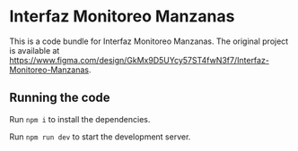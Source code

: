 
  # Interfaz Monitoreo Manzanas

  This is a code bundle for Interfaz Monitoreo Manzanas. The original project is available at https://www.figma.com/design/GkMx9D5UYcy57ST4fwN3f7/Interfaz-Monitoreo-Manzanas.

  ## Running the code

  Run `npm i` to install the dependencies.

  Run `npm run dev` to start the development server.
  